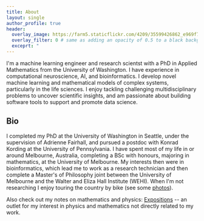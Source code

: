 ```yaml
---
title: About
layout: single
author_profile: true
header:
  overlay_image: https://farm5.staticflickr.com/4209/35599426862_e969f73b74_h_d.jpg
  overlay_filter: 0 # same as adding an opacity of 0.5 to a black background
  exceprt: "                                                                               "                                                          
---
```


I'm a machine learning engineer and research scientst with a PhD in Applied Mathematics from the University of Washington. I have experience in computational neuroscience, AI, and bioinformatics. I develop novel machine learning and mathematical models of complex systems, particularly in the life sciences. I enjoy tackling challenging multidisciplinary problems to uncover scientific insights, and am passionate about building software tools to support and promote data science.

## Bio

I completed my PhD at the University of Washington in Seattle, under the supervision of Adrienne Fairhall, and pursued a postdoc with Konrad Kording at the University of Pennsylvania. I have spent most of my life in or around Melbourne, Australia, completing a BSc with honours, majoring in mathematics, at the University of Melbourne. My interests then were in bioinformatics, which lead me to work as a research technician and then complete a Master's of Philosophy joint between the University of Melbourne and the Walter and Eliza Hall Institute (WEHI). When I'm not researching I enjoy touring the country by bike (see some [photos](https://www.flickr.com/people/149922637@N08/)). 

Also check out my notes on mathematics and physics: [Expositions](https://benlansdell.github.io/expositions/) -- an outlet for my interest in physics and mathematics not directly related to my work.
